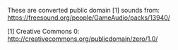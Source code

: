 These are converted public domain [1] sounds from: https://freesound.org/people/GameAudio/packs/13940/

[1] Creative Commons 0: http://creativecommons.org/publicdomain/zero/1.0/